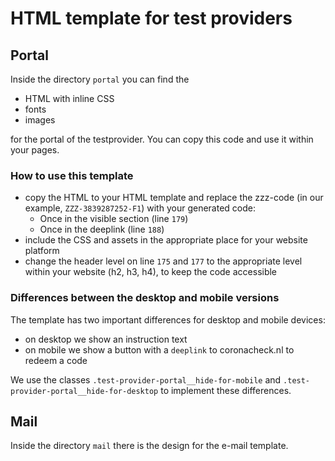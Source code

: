 # HTML template for test providers

## Portal

Inside the directory `portal` you can find the 

- HTML with inline CSS
- fonts
- images

for the portal of the testprovider. You can copy this code and use it within your pages. 

### How to use this template 

- copy the HTML to your HTML template and replace the zzz-code (in our example, `ZZZ-3839287252-F1`) with your generated code:
  - Once in the visible section (line `179`)
  - Once in the deeplink (line `188`)
- include the CSS and assets in the appropriate place for your website platform
- change the header level on line `175` and `177` to the appropriate level within your website (h2, h3, h4), to keep the code accessible

### Differences between the desktop and mobile versions

The template has two important differences for desktop and mobile devices:

- on desktop we show an instruction text
- on mobile we show a button with a `deeplink` to coronacheck.nl to redeem a code

We use the classes `.test-provider-portal__hide-for-mobile` and `.test-provider-portal__hide-for-desktop` to implement these differences.

## Mail

Inside the directory `mail` there is the design for the e-mail template.
